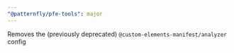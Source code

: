 ```yaml
---
"@patternfly/pfe-tools": major
---
```


Removes the (previously deprecated) `@custom-elements-manifest/analyzer` config
  
